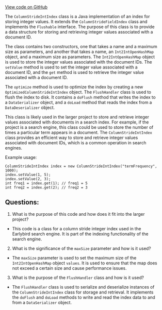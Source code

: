 [View code on GitHub](https://github.com/misbahsy/the-algorithm/src/java/com/twitter/search/core/earlybird/index/column/ColumnStrideIntIndex.java)

The `ColumnStrideIntIndex` class is a Java implementation of an index for storing integer values. It extends the `ColumnStrideFieldIndex` class and implements the `Flushable` interface. The purpose of this class is to provide a data structure for storing and retrieving integer values associated with a document ID. 

The class contains two constructors, one that takes a name and a maximum size as parameters, and another that takes a name, an `Int2IntOpenHashMap` object, and a maximum size as parameters. The `Int2IntOpenHashMap` object is used to store the integer values associated with the document IDs. The `setValue` method is used to set the integer value associated with a document ID, and the `get` method is used to retrieve the integer value associated with a document ID. 

The `optimize` method is used to optimize the index by creating a new `OptimizedColumnStrideIntIndex` object. The `FlushHandler` class is used to flush the index to disk. It contains a `doFlush` method that writes the index to a `DataSerializer` object, and a `doLoad` method that reads the index from a `DataDeserializer` object. 

This class is likely used in the larger project to store and retrieve integer values associated with documents in a search index. For example, if the project is a search engine, this class could be used to store the number of times a particular term appears in a document. The `ColumnStrideIntIndex` class provides an efficient way to store and retrieve integer values associated with document IDs, which is a common operation in search engines. 

Example usage:

```
ColumnStrideIntIndex index = new ColumnStrideIntIndex("termFrequency", 1000);
index.setValue(1, 5);
index.setValue(2, 3);
int freq1 = index.get(1); // freq1 = 5
int freq2 = index.get(2); // freq2 = 3
```
## Questions: 
 1. What is the purpose of this code and how does it fit into the larger project?
- This code is a class for a column stride integer index used in the Earlybird search engine. It is part of the indexing functionality of the search engine.

2. What is the significance of the `maxSize` parameter and how is it used?
- The `maxSize` parameter is used to set the maximum size of the `Int2IntOpenHashMap` object `values`. It is used to ensure that the map does not exceed a certain size and cause performance issues.

3. What is the purpose of the `FlushHandler` class and how is it used?
- The `FlushHandler` class is used to serialize and deserialize instances of the `ColumnStrideIntIndex` class for storage and retrieval. It implements the `doFlush` and `doLoad` methods to write and read the index data to and from a `DataSerializer` object.